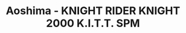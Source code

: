 ---
layout: product
title: "Aoshima - KNIGHT RIDER KNIGHT 2000 K.I.T.T. SPM"
price: "TBA" 
desc: "N/A"
img_path: "/assets/img/AO43554.webp"
brand: "N/A"
available: false
special_offer: false
new: false
soon: false
cat: "010000"
subcat: "013700"
subsubcat: "0N/A"
sifra: "AO43554"
popular: false
---